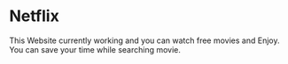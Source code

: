 # Netflix

This Website currently working and you can watch free movies and Enjoy. You can save your time while searching movie.
